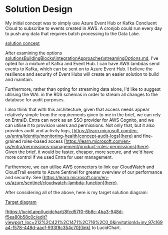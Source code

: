 # Solution Design

My initial concept was to simply use Azure Event Hub or Kafka Concluent Cloud to subscribe to events created in AWS. A cronjob could run every day to push any data that requires batch processing to the Data Lake.

[solution concept](/solutionsBuildingBlocks/solutionConcept.png)

After examining the options [solutionsBuildingBlocks\integrationApproaches\streamingOptions.md](here), I've opted for a mixture of Kafka and Event Hub. I can have AWS lambdas send events to Kafka, which can be sent on to Azure Event Hub. I believe the resilience and security of Event Hubs will create an easier solution to build and maintain. 

Furthermore, rather than opting for streaming data alone, I'd like to suggest utilising the WAL in the RDS schemas in order to stream all changes to the database for audit purposes.

I also think that with this architecture, given that access needs appear relatively simple from the requirements given to me in the brief, we can rely on EntraID. Entra can work as an SSO provider for AWS Cognito, and we can utilise it to provision users and permissions. Not only that, but it also provides audit and activity logs, [https://learn.microsoft.com/en-us/entra/identity/monitoring-health/concept-audit-logs](here) and fine-grained roles-based access [https://learn.microsoft.com/en-us/entra/permissions-management/product-roles-permissions](here). Given the brief, it would be faster, cheaper, more secure, and we'd have more control if we used Entra for user management.

Furthermore, we can utilise AWS connectors to link our CloudWatch and CloudTrail events to Azure Sentinel for greater overview of our performance and security. See [https://learn.microsoft.com/en-us/azure/sentinel/cloudwatch-lambda-function](here).

After considering all of the above, here is my target solution diagram:

[Target diagram]()

[https://lucid.app/lucidchart/8fcd57f0-6b8c-4ba3-948d-f5ea80b58c0c/edit?viewport_loc=212%2C421%2C1471%2C716%2C0_0&invitationId=inv_97c169a4-f578-448d-aacf-933f8c354c70](link) to LucidChart.